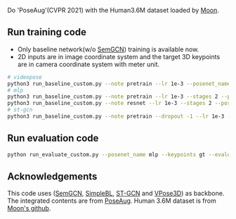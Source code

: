 Do 'PoseAug'(CVPR 2021) with the Human3.6M dataset loaded by [Moon](https://github.com/mks0601/3DMPPE_POSENET_RELEASE.git).


## Run training code  
* Only baseline network(w/o [SemGCN](https://github.com/garyzhao/SemGCN)) training is available now. 
* 2D inputs are in image coordinate system and the target 3D keypoints are in camera coordinate system with meter unit.
```sh
# videopose
python3 run_baseline_custom.py --note pretrain --lr 1e-3 --posenet_name 'videopose' --checkpoint './checkpoint/pretrain_baseline' --keypoints gt
# mlp
python3 run_baseline_custom.py --note pretrain --lr 1e-3 --stages 2 --posenet_name 'mlp' --checkpoint './checkpoint/pretrain_baseline' --keypoints gt
python3 run_baseline_custom.py --note resnet --lr 1e-3 --stages 2 --posenet_name mlp --checkpoint ./checkpoint/pretrain_resnet --keypoints resnet --path_2d pose_resnet_50_256x256.pth.tar
# st-gcn
python3 run_baseline_custom.py --note pretrain --dropout -1 --lr 1e-3 --posenet_name 'stgcn' --checkpoint './checkpoint/pretrain_baseline' --keypoints gt
``` 
## Run evaluation code
```sh
python run_evaluate_custom.py --posenet_name mlp --keypoints gt --evaluate checkpoint/pretrain_baseline/mlp/gt/0805142142_pretrain/ckpt_best.pth.tar
```
## Acknowledgements
This code uses ([SemGCN](https://github.com/garyzhao/SemGCN), [SimpleBL](https://github.com/una-dinosauria/3d-pose-baseline), [ST-GCN](https://github.com/vanoracai/Exploiting-Spatial-temporal-Relationships-for-3D-Pose-Estimation-via-Graph-Convolutional-Networks) and [VPose3D](https://github.com/facebookresearch/VideoPose3D)) as backbone. The integrated contents are from [PoseAug](https://github.com/jfzhang95/PoseAug.git). Human 3.6M dataset is from [Moon's github](https://github.com/mks0601/3DMPPE_POSENET_RELEASE.git).
